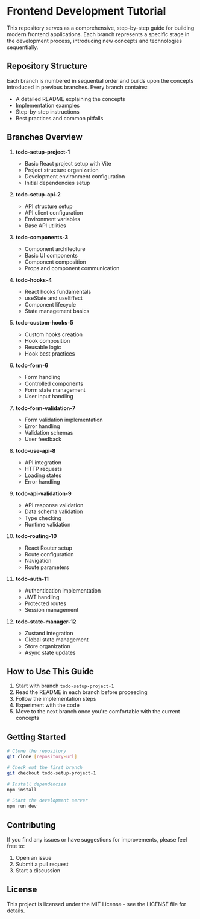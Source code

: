 # Frontend Development Tutorial

This repository serves as a comprehensive, step-by-step guide for building modern frontend applications. Each branch represents a specific stage in the development process, introducing new concepts and technologies sequentially.

## Repository Structure

Each branch is numbered in sequential order and builds upon the concepts introduced in previous branches. Every branch contains:
- A detailed README explaining the concepts
- Implementation examples
- Step-by-step instructions
- Best practices and common pitfalls

## Branches Overview

1. **todo-setup-project-1**
   - Basic React project setup with Vite
   - Project structure organization
   - Development environment configuration
   - Initial dependencies setup

2. **todo-setup-api-2**
   - API structure setup
   - API client configuration
   - Environment variables
   - Base API utilities

3. **todo-components-3**
   - Component architecture
   - Basic UI components
   - Component composition
   - Props and component communication

4. **todo-hooks-4**
   - React hooks fundamentals
   - useState and useEffect
   - Component lifecycle
   - State management basics

5. **todo-custom-hooks-5**
   - Custom hooks creation
   - Hook composition
   - Reusable logic
   - Hook best practices

6. **todo-form-6**
   - Form handling
   - Controlled components
   - Form state management
   - User input handling

7. **todo-form-validation-7**
   - Form validation implementation
   - Error handling
   - Validation schemas
   - User feedback

8. **todo-use-api-8**
   - API integration
   - HTTP requests
   - Loading states
   - Error handling

9. **todo-api-validation-9**
   - API response validation
   - Data schema validation
   - Type checking
   - Runtime validation

10. **todo-routing-10**
    - React Router setup
    - Route configuration
    - Navigation
    - Route parameters

11. **todo-auth-11**
    - Authentication implementation
    - JWT handling
    - Protected routes
    - Session management

12. **todo-state-manager-12**
    - Zustand integration
    - Global state management
    - Store organization
    - Async state updates

## How to Use This Guide

1. Start with branch `todo-setup-project-1`
2. Read the README in each branch before proceeding
3. Follow the implementation steps
4. Experiment with the code
5. Move to the next branch once you're comfortable with the current concepts

## Getting Started

```bash
# Clone the repository
git clone [repository-url]

# Check out the first branch
git checkout todo-setup-project-1

# Install dependencies
npm install

# Start the development server
npm run dev
```

## Contributing

If you find any issues or have suggestions for improvements, please feel free to:
1. Open an issue
2. Submit a pull request
3. Start a discussion

## License

This project is licensed under the MIT License - see the LICENSE file for details.
